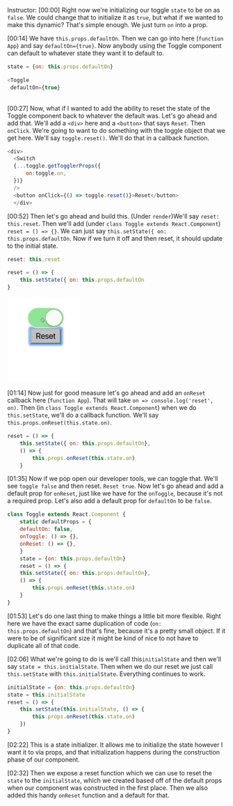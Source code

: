 Instructor: [00:00] Right now we're initializing our toggle `state` to be on as `false`. We could change that to initialize it as `true`, but what if we wanted to make this dynamic? That's simple enough. We just turn `on` into a prop.

[00:14] We have `this.props.defaultOn`. Then we can go into here (`function App`) and say `defaultOn={true}`. Now anybody using the Toggle component can default to whatever state they want it to default to.

```js
state = {on: this.props.defaultOn}
```

```js
<Toggle
 defaultOn={true}
 
```

[00:27] Now, what if I wanted to add the ability to reset the state of the Toggle component back to whatever the default was. Let's go ahead and add that. We'll add a `<div>` here and a `<button>` that says `Reset`. Then `onClick`. We're going to want to do something with the toggle object that we get here. We'll say `toggle.reset()`. We'll do that in a callback function.

```js
<div>
  <Switch
  {...toggle.getTogglerProps({
      on:toggle.on,
  })}
  />
  <button onClick={() => toggle.reset()}>Reset</button>
  </div>
```

[00:52] Then let's go ahead and build this. (Under `render`)We'll say `reset: this.reset`. Then we'll add (under `class Toggle extends React.Component`) `reset = () => {}`. We can just say `this.setState({ on: this.props.defaultOn`. Now if we turn it off and then reset, it should update to the initial state.

```js
reset: this.reset
```

```js
reset = () => {
    this.setState({ on: this.props.defaultOn
}
```

![Reset](../images/react-use-component-state-initializers-reset.png)

[01:14] Now just for good measure let's go ahead and add an `onReset` callback here (`function App`). That will take `on => console.log('reset', on)`. Then (in `class Toggle extends React.Component`) when we do `this.setState`, we'll do a callback function. We'll say `this.props.onReset(this.state.on)`.

```js
reset = () => {
    this.setState({ on: this.props.defaultOn},
    () => {
        this.props.onReset(this.state.on)
    }
```

[01:35] Now if we pop open our developer tools, we can toggle that. We'll see `toggle false` and then reset. `Reset true`. Now let's go ahead and add a default prop for `onReset`, just like we have for the `onToggle`, because it's not a required prop. Let's also add a default prop for `defaultOn` to be `false`.

```js
class Toggle extends React.Component {
    static defaultProps = {
    defaultOn: false,
    onToggle: () => {}, 
    onReset: () => {},
    }
    state = {on: this.props.defaultOn}
    reset = () => {
    this.setState({ on: this.props.defaultOn},
    () => {
        this.props.onReset(this.state.on)
    }
}
```

[01:53] Let's do one last thing to make things a little bit more flexible. Right here we have the exact same duplication of code (`on: this.props.defaultOn`) and that's fine, because it's a pretty small object. If it were to be of significant size it might be kind of nice to not have to duplicate all of that code.

[02:06] What we're going to do is we'll call this`initialState` and then we'll say `state = this.initialState`. Then when we do our reset we just call `this.setState` with `this.initialState`. Everything continues to work.

```js
initialState = {on: this.props.defaultOn}
state = this.initialState
reset = () => {
    this.setState(this.initialState, () => {
        this.props.onReset(this.state.on)
    })
}
```

[02:22] This is a state initializer. It allows me to initialize the state however I want it to via props, and that initialization happens during the construction phase of our component.

[02:32] Then we expose a reset function which we can use to reset the `state` to the `initialState`, which we created based off of the default props when our component was constructed in the first place. Then we also added this handy `onReset` function and a default for that.